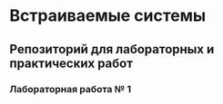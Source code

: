 # Встраиваемые системы

## Репозиторий для лабораторных и практических работ

### Лабораторная работа № 1
